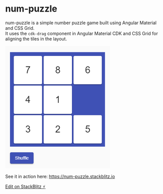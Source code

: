 # num-puzzle

num-puzzle is a simple number puzzle game built using Angular Material and CSS Grid. <br>
It uses the `cdk-drag` component in Angular Material CDK and CSS Grid for aligning the tiles in the layout.

<p>
  <img src="./img/num-puzzle.png" alt="num puzzle" width="333">
</p>

See it in action here: https://num-puzzle.stackblitz.io

[Edit on StackBlitz ⚡️](https://stackblitz.com/edit/num-puzzle)
